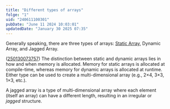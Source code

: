```yaml
---
title: "Different types of arrays"
folge: "1"
uid: "240611100301"
pubDate: "June 11 2024 10:03:01"
updatedDate: "January 30 2025 07:35"
---
```


Generally speaking, there are three types of arrays: [Static Array](/note/240611103553), Dynamic Array, and Jagged Array.

([250130073757](/note/250130073757)) The distinction between static and dynamic arrays lies in how and when memory is allocated. Memory for static arrays is allocated at compile-time, whereas memory for dynamic arrays is allocated at runtime. Either type can be used to create a multi-dimensional array (e.g., 2×4, 3×3, 1×3, etc.).

A jagged array is a type of multi-dimensional array where each element (itself an array) can have a different length, resulting in an irregular or _jagged_ structure.
